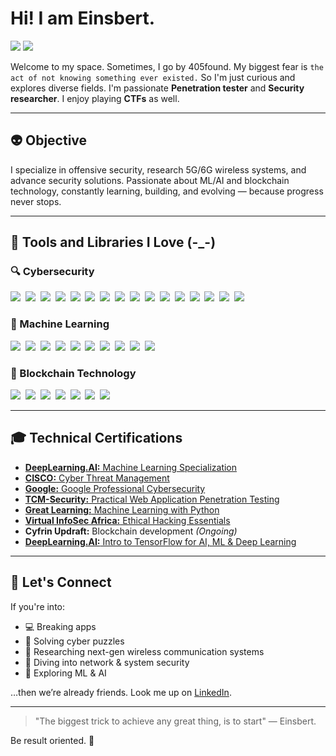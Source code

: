 # Hi! I am Einsbert.

<a href="https://www.linkedin.com/in/clement-heanampong/"><img src="https://img.shields.io/badge/-LinkedIn-195e83?&style=for-the-badge&logo=linkedin&logoColor=white" /></a>
<a href=""><img src="https://img.shields.io/badge/-Portfolio-000000?&style=for-the-badge&logo=vercel&logoColor=white" /></a>

Welcome to my space. Sometimes, I go by 405found. My biggest fear is `the act of not knowing something ever existed.` So I'm just curious and explores diverse fields. I'm passionate **Penetration tester** and **Security researcher**. I enjoy playing **CTFs** as well. 

--- 

## 👽 Objective

I specialize in offensive security, research 5G/6G wireless systems, and advance security solutions. Passionate about ML/AI and blockchain technology, constantly learning, building, and evolving — because progress never stops.

---

## 🧰 Tools and Libraries I Love (-_-)

### 🔍 Cybersecurity  
<a href="https://nmap.org/"><img src="https://img.shields.io/badge/-Nmap-00457C?&style=for-the-badge&logo=data:image/svg+xml;base64" /></a>&nbsp;
<a href="https://github.com/OJ/gobuster"><img src="https://img.shields.io/badge/-Gobuster-E34F26?&style=for-the-badge" /></a>&nbsp;
<a href="https://github.com/ffuf/ffuf"><img src="https://img.shields.io/badge/-FFUF-FFB300?&style=for-the-badge" /></a>&nbsp;
<a href="https://www.metasploit.com/"><img src="https://img.shields.io/badge/-Metasploit-4E4E50?&style=for-the-badge" /></a>&nbsp;
<a href="https://sqlmap.org/"><img src="https://img.shields.io/badge/-sqlmap-BF360C?&style=for-the-badge" /></a>&nbsp;
<a href="https://portswigger.net/burp"><img src="https://img.shields.io/badge/-Burp_Suite-FF6F00?&style=for-the-badge" /></a>&nbsp;
<a href="https://www.wireshark.org/"><img src="https://img.shields.io/badge/-Wireshark-1679A7?&style=for-the-badge" /></a>&nbsp;
<a href="https://ghidra-sre.org/"><img src="https://img.shields.io/badge/-Ghidra-FF0000?&style=for-the-badge" /></a>&nbsp;
<a href="https://github.com/volatilityfoundation/volatility"><img src="https://img.shields.io/badge/-Volatility-2E7D32?&style=for-the-badge" /></a>&nbsp;
<a href="https://www.openwall.com/john/"><img src="https://img.shields.io/badge/-John_the_Ripper-4E342E?&style=for-the-badge" /></a>&nbsp;
<a href="https://hashcat.net/hashcat/"><img src="https://img.shields.io/badge/-Hashcat-2D2D2D?&style=for-the-badge" /></a>&nbsp;
<a href="https://github.com/lanmaster53/recon-ng"><img src="https://img.shields.io/badge/-Recon_ng-0D47A1?&style=for-the-badge" /></a>&nbsp;
<a href="https://www.python.org/"><img src="https://img.shields.io/badge/-Python-3776AB?&style=for-the-badge&logo=python&logoColor=white" /></a>&nbsp;
<a href="https://www.gnu.org/software/bash/"><img src="https://img.shields.io/badge/-Bash-121011?&style=for-the-badge&logo=gnubash" /></a>&nbsp;
<a href="https://github.com/PowerShell/PowerShell"><img src="https://img.shields.io/badge/-PowerShell-012456?&style=for-the-badge" /></a>&nbsp;
<a href="https://www.tracelabs.org/"><img src="https://img.shields.io/badge/-Trace_Labs-FF5733?&style=for-the-badge" /></a>

### 🤖 Machine Learning  
<a href="https://scikit-learn.org/"><img src="https://img.shields.io/badge/-Scikit_Learn-F7931E?&style=for-the-badge" /></a>&nbsp;
<a href="https://numpy.org/"><img src="https://img.shields.io/badge/-NumPy-013243?&style=for-the-badge" /></a>&nbsp;
<a href="https://pandas.pydata.org/"><img src="https://img.shields.io/badge/-Pandas-150458?&style=for-the-badge" /></a>&nbsp;
<a href="https://matplotlib.org/"><img src="https://img.shields.io/badge/-Matplotlib-11557C?&style=for-the-badge" /></a>&nbsp;
<a href="https://www.tensorflow.org/"><img src="https://img.shields.io/badge/-TensorFlow-FF6F00?&style=for-the-badge" /></a>&nbsp;
<a href="https://pytorch.org/"><img src="https://img.shields.io/badge/-PyTorch-EE4C2C?&style=for-the-badge" /></a>&nbsp;
<a href="https://keras.io/"><img src="https://img.shields.io/badge/-Keras-D00000?&style=for-the-badge" /></a>&nbsp;
<a href="https://www.anaconda.com/"><img src="https://img.shields.io/badge/-Anaconda-44A833?&style=for-the-badge" /></a>&nbsp;
<a href="https://colab.research.google.com/"><img src="https://img.shields.io/badge/-Google_Colab-F9AB00?&style=for-the-badge" /></a>&nbsp;
<a href="https://www.kaggle.com/"><img src="https://img.shields.io/badge/-Kaggle-20BEFF?&style=for-the-badge" /></a>

### 🔗 Blockchain Technology  
<a href="https://chain.link/"><img src="https://img.shields.io/badge/-Chainlink-2A5ADA?&style=for-the-badge" /></a>&nbsp;
<a href="https://remix.ethereum.org/"><img src="https://img.shields.io/badge/-Remix-075FE4?&style=for-the-badge" /></a>&nbsp;
<a href="https://metamask.io/"><img src="https://img.shields.io/badge/-MetaMask-F6851B?&style=for-the-badge" /></a>&nbsp;
<a href="https://github.com/foundry-rs/foundry"><img src="https://img.shields.io/badge/-Foundry-5E2E9C?&style=for-the-badge" /></a>&nbsp;
<a href="https://github.com/foundry-rs/foundry/tree/master/anvil"><img src="https://img.shields.io/badge/-Anvil-121011?&style=for-the-badge" /></a>&nbsp;
<a href="https://zksync.io/"><img src="https://img.shields.io/badge/-zkSync-00FFA3?&style=for-the-badge" /></a>&nbsp;
<a href="https://github.com/chiselstrike/chisel"><img src="https://img.shields.io/badge/-Chisel-EB4034?&style=for-the-badge" /></a>

---
## 🎓 Technical Certifications  
- [**DeepLearning.AI:** Machine Learning Specialization](https://coursera.org/share/83d6d33c1d5a74fd3faf7a23a79f243e)  
- [**CISCO:** Cyber Threat Management](https://www.credly.com/badges/b35f73b6-61b9-493a-9168-ab5f3f49bb9a/)  
- [**Google:** Google Professional Cybersecurity](https://coursera.org/share/95de076fe5d008441d6f4c020e133203)  
- [**TCM-Security:** Practical Web Application Penetration Testing](https://drive.google.com/file/d/1xIjF48K0LaKq2vTJa7OGwNBdOYz1A23w/view)  
- [**Great Learning:** Machine Learning with Python](https://www.mygreatlearning.com/certificate/WIDPOMBH)  
- [**Virtual InfoSec Africa:** Ethical Hacking Essentials](https://drive.google.com/file/d/19Q6M9GeucRbtaXCHnmAYWiBJrH-pt1fd/view)  
- **Cyfrin Updraft:** Blockchain development *(Ongoing)*  
- [**DeepLearning.AI:** Intro to TensorFlow for AI, ML & Deep Learning](https://coursera.org/share/1b509dbc7913c1c7b942e9f61c139438)  

<!--
## 🎓 Technical Certifications  

<a href="https://coursera.org/share/83d6d33c1d5a74fd3faf7a23a79f243e">
    <img src="https://img.shields.io/badge/-DeepLearning.AI:_Machine_Learning_Specialization-FF6F00?&style=for-the-badge">
</a>&nbsp;
<a href="https://www.credly.com/badges/b35f73b6-61b9-493a-9168-ab5f3f49bb9a/">
    <img src="https://img.shields.io/badge/-CISCO_Cyber_Threat_Management-2A5ADA?&style=for-the-badge">
</a>&nbsp;
<a href="https://coursera.org/share/95de076fe5d008441d6f4c020e133203">
    <img src="https://img.shields.io/badge/-Google_Professional_Cybersecurity-4285F4?&style=for-the-badge">
</a>&nbsp;
<a href="https://drive.google.com/file/d/1xIjF48K0LaKq2vTJa7OGwNBdOYz1A23w/view">
    <img src="https://img.shields.io/badge/-TCM_Security:_Practical_Web_App_Pen_Testing-4E342E?&style=for-the-badge">
</a>&nbsp;
<a href="https://www.mygreatlearning.com/certificate/WIDPOMBH">
    <img src="https://img.shields.io/badge/-Great_Learning_Academy:_Machine_Learning_with_Python-150458?&style=for-the-badge">
</a>&nbsp;
<a href="https://drive.google.com/file/d/19Q6M9GeucRbtaXCHnmAYWiBJrH-pt1fd/view">
    <img src="https://img.shields.io/badge/-Virtual_InfoSec_Africa:_Ethical_Hacking_Essentials-EB4034?&style=for-the-badge">
</a>&nbsp;
<a href="">
    <img src="https://img.shields.io/badge/-Cyfrin_Updraft:_Blockchain_Development_(Ongoing)-5E2E9C?&style=for-the-badge">
</a>&nbsp;
<a href="https://coursera.org/share/1b509dbc7913c1c7b942e9f61c139438">
    <img src="https://img.shields.io/badge/-DeepLearning.AI:_Intro_to_TensorFlow_for_AI_ML_Deep_Learning-FF6F00?&style=for-the-badge">
</a>
-->

---
## 🧠 Let's Connect  
If you're into:  
- 💻 Breaking apps  
- 🧠 Solving cyber puzzles  
- 📡 Researching next-gen wireless communication systems  
- 🔐 Diving into network & system security  
- 🤖 Exploring ML & AI

…then we’re already friends. Look me up on [LinkedIn](https://www.linkedin.com/in/clement-heanampong/).  

---

> "The biggest trick to achieve any great thing, is to start" — Einsbert.

Be result oriented. 🦅

